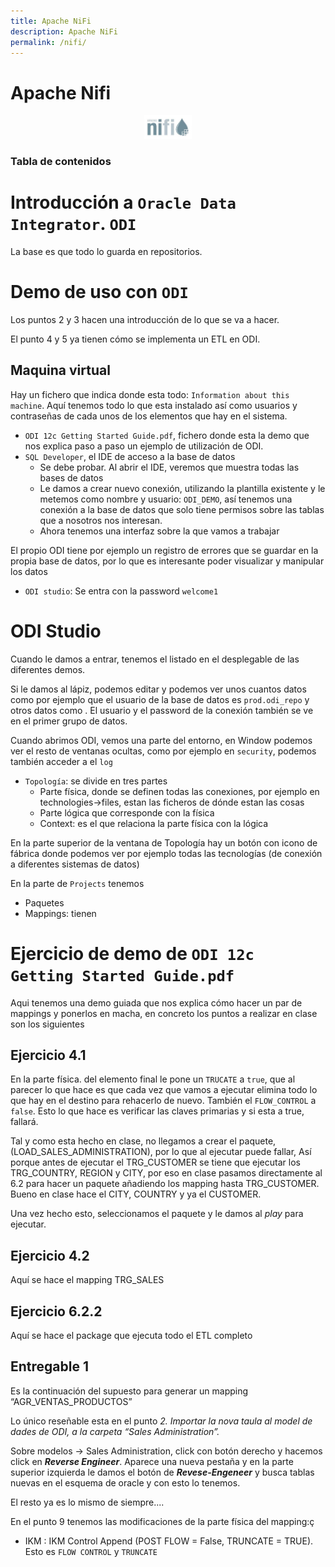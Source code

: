 ```yaml
---
title: Apache NiFi
description: Apache NiFi
permalink: /nifi/
---
```


<h1>Apache Nifi</h1>

<div align="center">
    <img src="../img/LogoNiFi.jpeg" alt="Logo Apache NiFi" width="15%" />
</div>

<h3>Tabla de contenidos</h3>

# Introducción a `Oracle Data Integrator`. `ODI`

La base es que todo lo guarda en repositorios.


# Demo de uso con `ODI`

Los puntos 2 y 3 hacen una introducción de lo que se va a hacer.

El punto 4 y 5 ya tienen cómo se implementa un ETL en ODI.

## Maquina virtual

Hay un fichero que indica donde esta todo: `Information about this machine`. Aquí tenemos todo lo que esta instalado así como usuarios y contraseñas de cada unos de los elementos que hay en el sistema.

- `ODI 12c Getting Started Guide.pdf`, fichero donde esta la demo que nos explica paso a paso un ejemplo de utilización de ODI.
- `SQL Developer`, el IDE de acceso a la base de datos
  - Se debe probar. Al abrir el IDE, veremos que muestra todas las bases de datos
  - Le damos a crear nuevo conexión, utilizando la plantilla existente y le metemos como nombre y usuario: `ODI_DEMO`, así tenemos una conexión a la base de datos que solo tiene permisos sobre las tablas que a nosotros nos interesan.
  - Ahora tenemos una interfaz sobre la que vamos a trabajar

El propio ODI tiene por ejemplo un registro de errores que se guardar en la propia base de datos, por lo que es interesante poder visualizar y manipular los datos 
- `ODI studio`: Se entra con la password `welcome1`


# ODI Studio

Cuando le damos a entrar, tenemos el listado en el desplegable de las diferentes demos.

Si le damos al lápiz, podemos editar y podemos ver unos cuantos datos como por ejemplo que el usuario de la base de datos es `prod.odi_repo` y otros datos como . El usuario y el password de la conexión también se ve en el primer grupo de datos.

Cuando abrimos ODI, vemos una parte del entorno, en Window podemos ver el resto de ventanas ocultas, como por ejemplo en `security`, podemos también acceder a el `log`

- `Topología`: se divide en tres partes
  - Parte física, donde se definen todas las conexiones, por ejemplo en technologies->files, estan las ficheros de dónde estan las cosas
  - Parte lógica que corresponde con la física
  - Context: es el que relaciona la parte física con la lógica

En la parte superior de la ventana de Topología hay un botón con icono de fábrica donde podemos ver por ejemplo todas las tecnologías (de conexión a diferentes sistemas de datos) 


En la parte de `Projects` tenemos 
- Paquetes
- Mappings: tienen 


# Ejercicio de demo de `ODI 12c Getting Started Guide.pdf`

Aqui tenemos una demo guiada que nos explica cómo hacer un par de mappings y ponerlos en macha, en concreto los puntos a realizar en clase son los siguientes

## Ejercicio 4.1 

En la parte física. del elemento final le pone un `TRUCATE` a `true`, que al parecer lo que hace es que cada vez que vamos a ejecutar elimina todo lo que hay en el destino para rehacerlo de nuevo.
También el `FLOW_CONTROL` a `false`. Esto lo que hace es verificar las claves primarias y si esta a true, fallará.

Tal y como esta hecho en clase, no llegamos a crear el paquete, (LOAD_SALES_ADMINISTRATION), por lo que al ejecutar puede fallar, Así porque antes de ejecutar el TRG_CUSTOMER se tiene que ejecutar los TRG_COUNTRY, REGION y CITY, por eso en clase pasamos directamente al 6.2 para hacer un paquete añadiendo los mapping hasta TRG_CUSTOMER. Bueno en clase hace el CITY, COUNTRY y ya el CUSTOMER.

Una vez hecho esto, seleccionamos el paquete y le damos al *play* para ejecutar.

## Ejercicio 4.2

Aquí se hace el mapping TRG_SALES

## Ejercicio 6.2.2

Aquí se hace el package que ejecuta todo el ETL completo


## Entregable 1 

Es la continuación del supuesto para generar un mapping “AGR_VENTAS_PRODUCTOS” 

Lo único reseñable esta en el punto *2. Importar la nova taula al model de dades de ODI, a la carpeta “Sales Administration”.*

Sobre modelos -> Sales Administration, click con botón derecho y hacemos click en ***Reverse Engineer***. Aparece una nueva pestaña y en la parte superior izquierda le damos el botón de ***Revese-Engeneer*** y busca tablas nuevas en el esquema de oracle y con esto lo tenemos.

El resto ya es lo mismo de siempre.... 

En el punto 9 tenemos las modificaciones de la parte física del mapping:ç
- IKM : IKM Control Append (POST FLOW = False, TRUNCATE = TRUE). Esto es `FLOW CONTROL` y `TRUNCATE`


